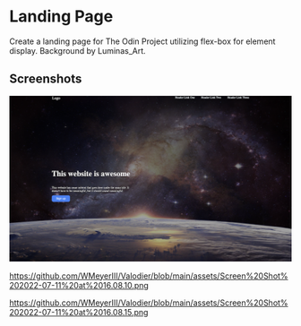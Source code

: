 # Landing Page

Create a landing page for The Odin Project utilizing flex-box for element display. Background by Luminas_Art.

## Screenshots
![](https://github.com/WMeyerIII/Valodier/blob/main/assets/Screen%20Shot%202022-07-11%20at%2016.07.34.png)

https://github.com/WMeyerIII/Valodier/blob/main/assets/Screen%20Shot%202022-07-11%20at%2016.08.10.png

https://github.com/WMeyerIII/Valodier/blob/main/assets/Screen%20Shot%202022-07-11%20at%2016.08.15.png